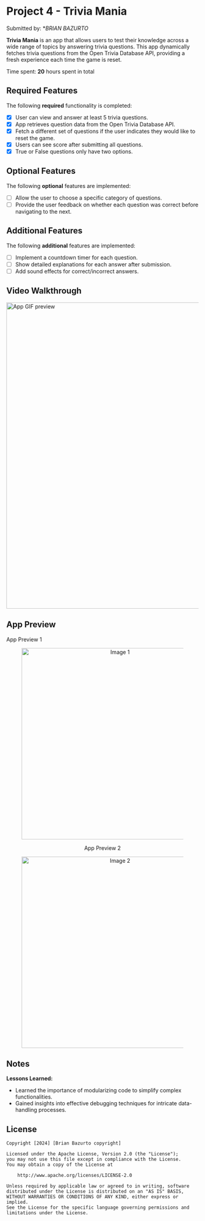 # Project 4 - Trivia Mania

Submitted by: **BRIAN BAZURTO*

**Trivia Mania** is an app that allows users to test their knowledge across a wide range of topics by answering trivia questions. This app dynamically fetches trivia questions from the Open Trivia Database API, providing a fresh experience each time the game is reset.

Time spent: **20** hours spent in total

## Required Features

The following **required** functionality is completed:

- [x] User can view and answer at least 5 trivia questions.
- [x] App retrieves question data from the Open Trivia Database API.
- [x] Fetch a different set of questions if the user indicates they would like to reset the game.
- [x] Users can see score after submitting all questions.
- [x] True or False questions only have two options.

## Optional Features

The following **optional** features are implemented:

- [ ] Allow the user to choose a specific category of questions.
- [ ] Provide the user feedback on whether each question was correct before navigating to the next.

## Additional Features

The following **additional** features are implemented:

- [ ] Implement a countdown timer for each question.
- [ ] Show detailed explanations for each answer after submission.
- [ ] Add sound effects for correct/incorrect answers.

## Video Walkthrough

 <img src="https://github.com/ba-00001/TriviaAPI_IOS_APP/blob/main/triviaAPI_ios_gif.gif" width="800" alt="App GIF preview">
 
## App Preview

<!-- Single row of images with names -->

<figcaption>App Preview 1</figcaption>
<div align="center">
  <figure>
    <img src="https://github.com/ba-00001/TriviaAPI_IOS_APP/blob/main/triviaAPI_ios_image1.png" width="500" alt="Image 1">
  </figure>
</div>

  <figcaption align="center">App Preview 2</figcaption>
  <div align="center">
  <figure>
    <img src="https://github.com/ba-00001/TriviaAPI_IOS_APP/blob/main/triviaAPI_ios_imag2.png" width="500" alt="Image 2">
  </figure>
</div>


## Notes

**Lessons Learned:**
   - Learned the importance of modularizing code to simplify complex functionalities.
   - Gained insights into effective debugging techniques for intricate data-handling processes.

## License

    Copyright [2024] [Brian Bazurto copyright]

    Licensed under the Apache License, Version 2.0 (the "License");
    you may not use this file except in compliance with the License.
    You may obtain a copy of the License at

        http://www.apache.org/licenses/LICENSE-2.0

    Unless required by applicable law or agreed to in writing, software
    distributed under the License is distributed on an "AS IS" BASIS,
    WITHOUT WARRANTIES OR CONDITIONS OF ANY KIND, either express or implied.
    See the License for the specific language governing permissions and
    limitations under the License.
